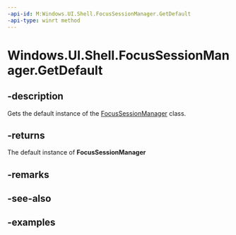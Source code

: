 ```yaml
---
-api-id: M:Windows.UI.Shell.FocusSessionManager.GetDefault
-api-type: winrt method
---
```


# Windows.UI.Shell.FocusSessionManager.GetDefault

<!--
public static Windows.UI.Shell.FocusSessionManager GetDefault ();
-->


## -description

Gets the default instance of the [FocusSessionManager](focussessionmanager.md) class.

## -returns

The default instance of **FocusSessionManager**

## -remarks

## -see-also

## -examples


